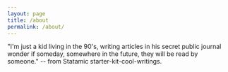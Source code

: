 ```yaml
---
layout: page
title: /about
permalink: /about/
---
```


"I'm just a kid living in the 90's, writing articles in his secret public journal wonder if someday, somewhere in the future, they will be read by someone." -- from Statamic starter-kit-cool-writings.
